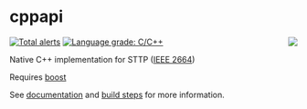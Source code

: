 # cppapi

[![Total alerts](https://img.shields.io/lgtm/alerts/g/sttp/cppapi.svg?logo=lgtm&logoWidth=18)](https://lgtm.com/projects/g/sttp/cppapi/alerts/)
<img align="right" src="https://raw.githubusercontent.com/sttp/cppapi/master/src/sttp.png">
[![Language grade: C/C++](https://img.shields.io/lgtm/grade/cpp/g/sttp/cppapi.svg?logo=lgtm&logoWidth=18)](https://lgtm.com/projects/g/sttp/cppapi/context:cpp)

Native C++ implementation for STTP ([IEEE 2664](https://standards.ieee.org/project/2664.html))

Requires [boost](https://www.boost.org/)

See [documentation](https://sttp.github.io/documentation/) and [build steps](src) for more information.
